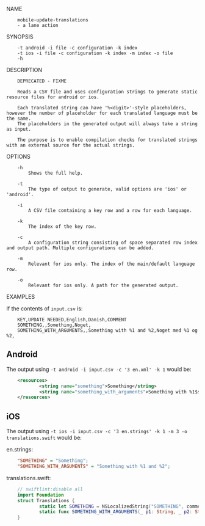 NAME
```
    mobile-update-translations
    - a lane action
```

SYNOPSIS
```
    -t android -i file -c configuration -k index
    -t ios -i file -c configuration -k index -m index -o file
    -h
```

DESCRIPTION
```
    DEPRECATED - FIXME

    Reads a CSV file and uses configuration strings to generate static resource files for android or ios.

    Each translated string can have '%<digit>'-style placeholders, however the number of placeholder for each translated language must be the same.
    The placeholders in the generated output will always take a string as input.

    The purpose is to enable compilation checks for translated strings with an external source for the actual strings.
```

OPTIONS
```
    -h
        Shows the full help.

    -t
        The type of output to generate, valid options are 'ios' or 'android'.

    -i
        A CSV file containing a key row and a row for each language.

    -k
        The index of the key row.

    -c
        A configuration string consisting of space separated row index and output path. Multiple configurations can be added.

    -m
        Relevant for ios only. The index of the main/default language row.

    -o
        Relevant for ios only. A path for the generated output.
```

EXAMPLES

If the contents of `input.csv` is:

```csv
    KEY,UPDATE NEEDED,English,Danish,COMMENT
    SOMETHING,,Something,Noget,
    SOMETHING_WITH_ARGUMENTS,,Something with %1 and %2,Noget med %1 og %2,
```

Android
---

The output using `-t android -i input.csv -c '3 en.xml' -k 1` would be:

```xml
    <resources>
            <string name="something">Something</string>
            <string name="something_with_arguments">Something with %1$s and %2$s</string>
    </resources>
```

iOS
---

The output using `-t ios -i input.csv -c '3 en.strings' -k 1 -m 3 -o translations.swift` would be:

en.strings:

```ini
    "SOMETHING" = "Something";
    "SOMETHING_WITH_ARGUMENTS" = "Something with %1 and %2";
```

translations.swift:

```swift
    // swiftlint:disable all
    import Foundation
    struct Translations {
            static let SOMETHING = NSLocalizedString("SOMETHING", comment: "")
            static func SOMETHING_WITH_ARGUMENTS(_ p1: String, _ p2: String) -> String { return NSLocalizedString("SOMETHING_WITH_ARGUMENTS", comment: "").replacingOccurrences(of: "%1", with: p1).replacingOccurrences(of: "%2", with: p2) }
    }
```
